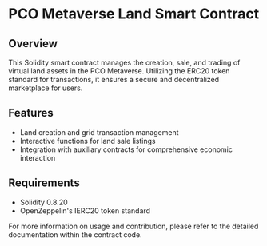 # PCO Metaverse Land Smart Contract

## Overview
This Solidity smart contract manages the creation, sale, and trading of virtual land assets in the PCO Metaverse. Utilizing the ERC20 token standard for transactions, it ensures a secure and decentralized marketplace for users.

## Features
- Land creation and grid transaction management
- Interactive functions for land sale listings
- Integration with auxiliary contracts for comprehensive economic interaction

## Requirements
- Solidity 0.8.20
- OpenZeppelin's IERC20 token standard


For more information on usage and contribution, please refer to the detailed documentation within the contract code.
